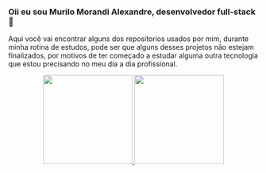 ### Oii eu sou Murilo Morandi Alexandre, desenvolvedor full-stack👋

Aqui você vai encontrar alguns dos repositorios usados por mim, durante minha rotina de estudos, pode ser que alguns desses projetos não estejam finalizados, por motivos de ter começado a estudar alguma outra tecnologia que estou precisando no meu dia a dia profissional.

<div align="center">
  <a href="https://github.com/MuriloMorandi">
  <img height="180em" src="https://github-readme-stats.vercel.app/api?username=MuriloMorandi&show_icons=true&theme=gotham&include_all_commits=true&count_private=false"/>
  <img height="180em" src="https://github-readme-stats.vercel.app/api/top-langs/?username=MuriloMorandi&layout=compact&langs_count=7&theme=gotham"/>
</div>
